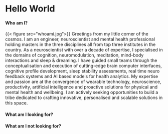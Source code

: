 # Hello World


#### Who am I?
{{< figure src="whoami.jpg">}}
Greetings from my little corner of the cosmos. I am an engineer, neuroscientist and mental health professional holding masters in the three disciplines all from top three institutes in the country. As a neuroscientist with over a decade of expertise, I specialised in the domains of cognition, neuromodulation, meditation, mind-body interactions and sleep & dreaming. I have guided small teams through the conceptualisation and execution of cutting-edge brain computer interfaces, cognitive profile development, sleep stability assessments, real time neuro feedback systems and AI based models for health analytics. My expertise and passion are at the convergence of wearable technology, neuroscience, productivity, artificial intelligence and proactive solutions for physical and mental health and wellbeing. I am actively seeking opportunities to build a tribe dedicated to crafting innovative, personalised and scalable solutions in this space.

#### What am I looking for?

#### What am I not looking for?


